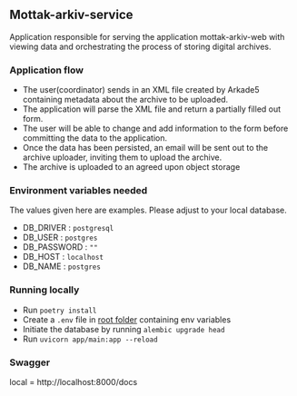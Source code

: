 ## Mottak-arkiv-service

Application responsible for serving the application mottak-arkiv-web with viewing data and orchestrating the process of storing digital archives.

### Application flow
- The user(coordinator) sends in an XML file created by Arkade5 containing metadata about the archive to be uploaded.
- The application will parse the XML file and return a partially filled out form.
- The user will be able to change and add information to the form before committing the data to the application.
- Once the data has been persisted, an email will be sent out to the archive uploader, inviting them to upload the archive.
- The archive is uploaded to an agreed upon object storage

### Environment variables needed
The values given here are examples. Please adjust to your local database.
- DB_DRIVER : `postgresql`
- DB_USER : `postgres`
- DB_PASSWORD : `""`
- DB_HOST : `localhost`
- DB_NAME : `postgres`


### Running locally
- Run `poetry install`
- Create a `.env` file in [root folder](.) containing env variables
- Initiate the database by running `alembic upgrade head`
- Run `uvicorn app/main:app --reload`

### Swagger
local = http://localhost:8000/docs
